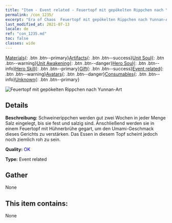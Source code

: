```yaml
---
title: "Item - Event related - Feuertopf mit gepökelten Rippchen nach Yunnan-Art"
permalink: /con_1235/
excerpt: "Era of Chaos  Feuertopf mit gepökelten Rippchen nach Yunnan-Art"
last_modified_at: 2021-07-13
locale: de
ref: "con_1235.md"
toc: false
classes: wide
---
```

 [Materials](/ItemsDE/){: .btn .btn--primary}[Artifacts](/ItemsDE/Artifacts/){: .btn .btn--success}[Unit Soul](/ItemsDE/UnitSoul/){: .btn .btn--warning}[Unit Awakening](/ItemsDE/UnitAwakening/){: .btn .btn--danger}[Hero Soul](/ItemsDE/HeroSoul/){: .btn .btn--info}[Hero Skill](/ItemsDE/HeroSkill/){: .btn .btn--primary}[Gift](/ItemsDE/Gift/){: .btn .btn--success}[Event related](/ItemsDE/Events/){: .btn .btn--warning}[Avatars](/ItemsDE/Avatars/){: .btn .btn--danger}[Consumables](/ItemsDE/Consumables/){: .btn .btn--info}[Unknown](/ItemsDE/Unknown/){: .btn .btn--primary}

 ![Feuertopf mit gepökelten Rippchen nach Yunnan-Art](/images/t/i_81531221.png)

## Details
 **Beschreibung:** Schweinerippchen werden gut zwei Wochen in jeder Menge Salz eingelegt, bis sie fest und salzig sind. Anschließend werden sie in einem Feuertopf mit Hühnerbrühe gegart, um den Umami-Geschmack dieses Gerichts zu verstärken. Das Essen in diesem Topf scheint jedoch noch ziemlich roh zu sein.

 **Quality:** <span style="color: #0000CD">OK</span>

 **Type:** Event related

## Gather

  None

## This item contains:

  None

